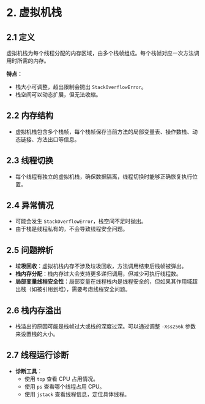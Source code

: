 # 2. 虚拟机栈

## 2.1 定义

虚拟机栈为每个线程分配的内存区域，由多个栈帧组成。每个栈帧对应一次方法调用时所需的内存。

**特点：**

- 栈大小可调整，超出限制会抛出 `StackOverflowError`。
- 栈空间可以动态扩展，但无法收缩。

## 2.2 内存结构

- 虚拟机栈包含多个栈帧，每个栈帧保存当前方法的局部变量表、操作数栈、动态链接、方法出口等信息。

## 2.3 线程切换

- 每个线程有独立的虚拟机栈，确保数据隔离，线程切换时能够正确恢复执行位置。

## 2.4 异常情况

- 可能会发生 `StackOverflowError`，栈空间不足时抛出。
- 由于栈是线程私有的，不会导致线程安全问题。

## 2.5 问题辨析

- **垃圾回收**：虚拟机栈内存不涉及垃圾回收，方法调用结束后栈帧被弹出。
- **栈内存分配**：栈内存过大会支持更多递归调用，但减少可执行线程数。
- **局部变量线程安全性**：局部变量在线程栈内是线程安全的，但如果其作用域超出栈（如被引用到堆），需要考虑线程安全问题。

## 2.6 栈内存溢出

- 栈溢出的原因可能是栈帧过大或栈的深度过深。可以通过调整 `-Xss256k` 参数来设置栈的大小。

## 2.7 线程运行诊断

- **诊断工具**：
  - 使用 `top` 查看 CPU 占用情况。
  - 使用 `ps` 查看哪个线程占用 CPU。
  - 使用 `jstack` 查看线程信息，定位具体线程。